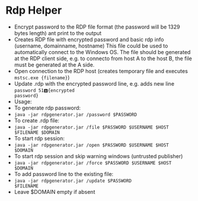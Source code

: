 # Rdp Helper
* Encrypt password to the RDP file format (the password will be 1329 bytes length) ant print to the output
* Creates RDP file with encrypted password and basic rdp info (username, domainname, hostname)
This file could be used to automatically connect to the Windows OS. The file should be generated at the RDP client side, e.g. to connecto from host A to the host B, the file must be generated at the A side.
* Open connection to the RDP host (creates temporary file and executes <code>mstsc.exe {filename}</code>)
* Update .rdp with the encrypted password line, e.g. adds new line <code>password 51:b:{encrypted password}</code> 
* Usage:
* To generate rdp password: 
*	<code>java -jar rdpgenerator.jar /password $PASSWORD</code>
* To create .rdp file: 
*	<code>java -jar rdpgenerator.jar /file $PASSWORD $USERNAME $HOST $FILENAME $DOMAIN</code>
* To start rdp session: 
*	<code>java -jar rdpgenerator.jar /open $PASSWORD $USERNAME $HOST $DOMAIN</code>
* To start rdp session and skip warning windows (untrusted publisher)
*	<code>java -jar rdpgenerator.jar /force $PASSWORD $USERNAME $HOST $DOMAIN</code>
* To add password line to the existing file: 
*	<code>java -jar rdpgenerator.jar /update $PASSWORD $FILENAME</code>
* Leave $DOMAIN empty if absent
